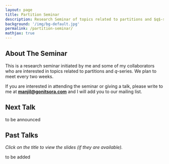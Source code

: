 ```yaml
---
layout: page
title: Partition Seminar
description: Research Seminar of topics related to partitions and $q$-series.
background: '/img/bg-default.jpg'
permalink: /partition-seminar/
mathjax: true
---
```


## About The Seminar

This is a research seminar initiated by me and some of my collaborators who are interested in topics related to partitions and $q$-series. We plan to meet every two weeks.  

If you are interested in attending the seminar or giving a talk, please write to me at **manjil@gonitsora.com** and I will add you to our mailing list.

## Next Talk

to be announced

## Past Talks

*Click on the title to view the slides (if they are available).*
  
to be added  
